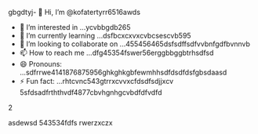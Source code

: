gbgdtyj- 👋 Hi, I’m @kofatertyrr6516awds
- 👀 I’m interested in ...ycvbbgdb265
- 🌱 I’m currently learning ...dsfbcxcxvxcvbcsescvb595
- 💞️ I’m looking to collaborate on ...455456465dsfsdffsdfvvbnfgdfbvnnvb
- 📫 How to reach me ...dfg45354fswer56erggbbggbtrhsdfsd
- 😄 Pronouns: ...sdfrrwe4141876875956ghkghkgbfewmhhsdfdsdfdsfgbsdaasd
- ⚡ Fun fact: ...rhtcvnc543gtrrxcvvxcfdsdfsdjjxcv
5sfdsadfrththvdf4877cbvhgnhgcvbdfdfvdfd
<!---cbmdsds
kofatertyrr/kofatertyrr is a ✨ special ✨ repository because ithmhs `README.md` (this file) appears on your GitHub profile.
You can click the Preview link to take a look at your changes.e2vbcc
--->2
asdewsd
543534fdfs
rwerzxczx
